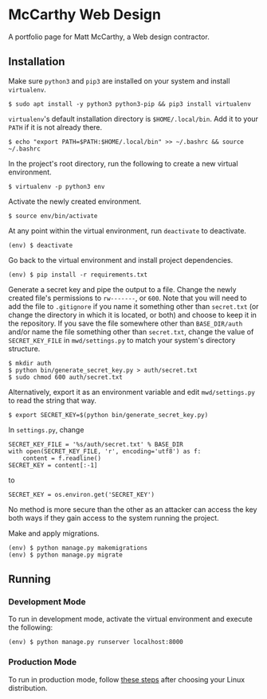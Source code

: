 # McCarthy Web Design

A portfolio page for Matt McCarthy, a Web design contractor.

## Installation

Make sure `python3` and `pip3` are installed on your system and install `virtualenv`.

    $ sudo apt install -y python3 python3-pip && pip3 install virtualenv

`virtualenv`'s default installation directory is `$HOME/.local/bin`. Add it to your `PATH` if it is not already there.

    $ echo "export PATH=$PATH:$HOME/.local/bin" >> ~/.bashrc && source ~/.bashrc

In the project's root directory, run the following to create a new virtual environment.

    $ virtualenv -p python3 env

Activate the newly created environment.

    $ source env/bin/activate

At any point within the virtual environment, run `deactivate` to deactivate.

    (env) $ deactivate

Go back to the virtual environment and install project dependencies.

    (env) $ pip install -r requirements.txt

Generate a secret key and pipe the output to a file. Change the newly created file's permissions to `rw-------`, or `600`. Note that you will need to add the file to `.gitignore` if you name it something other than `secret.txt` (or change the directory in which it is located, or both) and choose to keep it in the repository. If you save the file somewhere other than `BASE_DIR/auth` and/or name the file something other than `secret.txt`, change the value of `SECRET_KEY_FILE` in `mwd/settings.py` to match your system's directory structure.

    $ mkdir auth
    $ python bin/generate_secret_key.py > auth/secret.txt
    $ sudo chmod 600 auth/secret.txt

Alternatively, export it as an environment variable and edit `mwd/settings.py` to read the string that way.

    $ export SECRET_KEY=$(python bin/generate_secret_key.py)

In `settings.py`, change

    SECRET_KEY_FILE = '%s/auth/secret.txt' % BASE_DIR
    with open(SECRET_KEY_FILE, 'r', encoding='utf8') as f:
        content = f.readline()
    SECRET_KEY = content[:-1]

to

    SECRET_KEY = os.environ.get('SECRET_KEY')

No method is more secure than the other as an attacker can access the key both ways if they gain access to the system running the project.

Make and apply migrations.

    (env) $ python manage.py makemigrations
    (env) $ python manage.py migrate

## Running

### Development Mode

To run in development mode, activate the virtual environment and execute the following:

    (env) $ python manage.py runserver localhost:8000

### Production Mode

To run in production mode, follow [these steps](https://www.digitalocean.com/community/tutorials/how-to-set-up-django-with-postgres-nginx-and-gunicorn-on-ubuntu-18-04) after choosing your Linux distribution.
